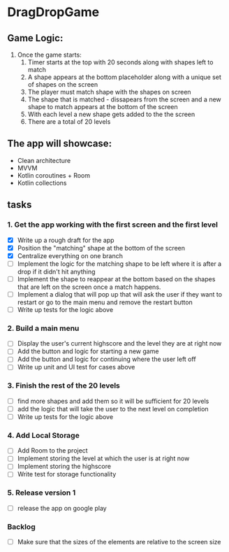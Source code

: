 # DragDropGame

## Game Logic:
1. Once the game starts:
    1. Timer starts at the top with 20 seconds along with shapes left to match
    2. A shape appears at the bottom placeholder along with a unique set of shapes on the screen
    3. The player must match shape with the shapes on screen
    4. The shape that is matched - dissapears from the screen and a new shape to match appears at the bottom of the screen
    5. With each level a new shape gets added to the the screen
    6. There are a total of 20 levels

## The app will showcase:

- Clean architecture
- MVVM
- Kotlin coroutines + Room
- Kotlin collections


## tasks

### 1. Get the app working with the first screen and the first level
  - [x] Write up a rough draft for the app
  - [x] Position the "matching" shape at the bottom of the screen
  - [x] Centralize everything on one branch
  - [ ] Implement the logic for the matching shape to be left where it is after a drop if it didn't hit anything
  - [ ] Implement the shape to reappear at the bottom based on the shapes that are left on the screen once a match happens.
  - [ ] Implement a dialog that will pop up that will ask the user if they want to restart or go to the main menu and remove the restart button
  - [ ] Write up tests for the logic above

### 2. Build a main menu
  - [ ] Display the user's current highscore and the level they are at right now
  - [ ] Add the button and logic for starting a new game
  - [ ] Add the button and logic for continuing where the user left off
  - [ ] Write up unit and UI test for cases above

### 3. Finish the rest of the 20 levels
  - [ ] find more shapes and add them so it will be sufficient for 20 levels
  - [ ] add the logic that will take the user to the next level on completion
  - [ ] Write up tests for the logic above

### 4. Add Local Storage
  - [ ] Add Room to the project
  - [ ] Implement storing the level at which the user is at right now
  - [ ] Implement storing the highscore
  - [ ] Write test for storage functionality

### 5. Release version 1
  - [ ] release the app on google play

### Backlog
  - [ ] Make sure that the sizes of the elements are relative to the screen size
